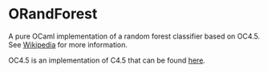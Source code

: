# ORandForest
A pure OCaml implementation of a random forest classifier based on OC4.5. See [Wikipedia](https://en.wikipedia.org/wiki/Random_forest#Algorithm) for more information.

OC4.5 is an implementation of C4.5 that can be found [here](https://github.com/tobast/OC4.5).
